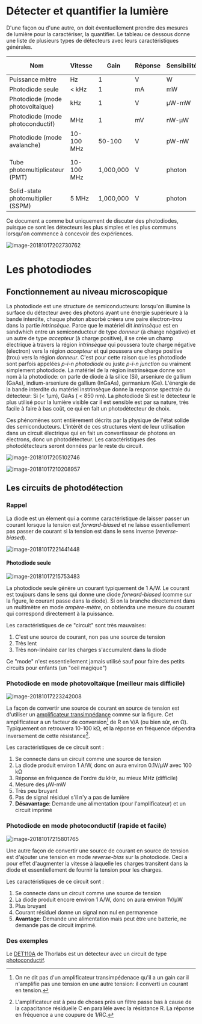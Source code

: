 



# Détecter et quantifier la lumière

D'une façon ou d'une autre, on doit éventuellement prendre des mesures de lumière pour la caractériser, la quantifier.  Le tableau ce dessous donne une liste de plusieurs types de détecteurs avec leurs caractéristiques générales.


| Nom                             | Vitesse    | Gain      | Réponse | Sensibilité | Bruit intrinsèque                   |
| ------------------------------- | ---------- | --------- | ------- | ----------- | ------------------------------------ |
| Puissance mètre                 | Hz         | 1         | V       | W           | bas                                  |
| Photodiode seule | < kHz        | 1         | mA       | mW       | bas                                  |
| Photodiode (mode photovoltaique) | kHz        | 1         | V       | µW-mW       | bas                                  |
| Photodiode (mode photoconductif) | MHz        | 1         | mV      | nW-µW       | moyen                                |
| Photodiode (mode avalanche) | 10-100 MHz | 50-100    | V       | pW-nW       | moyen                                |
| Tube photomultiplicateur (PMT)  | 10-100 MHz | 1,000,000 | V     | photon      | faible en compte, haut en analogique |
| Solid-state photomultiplier (SSPM) | 5 MHz      | 1,000,000 | V      | photon      | faible-moyen                         |

Ce document a comme but uniquement de discuter des photodiodes, puisque ce sont les détecteurs les plus simples et les plus communs lorsqu'on commence à concevoir des expériences.

![image-20181017202730762](assets/image-20181017202730762.png)

# Les photodiodes

## Fonctionnement au niveau microscopique

La photodiode est une structure de semiconducteurs: lorsqu'on illumine la surface du détecteur avec des photons ayant une énergie supérieure à la bande interdite, chaque photon absorbé créera une paire électron-trou dans la partie *intrinsèque*. Parce que le matériel dit *intrinsèque* est en sandwhich entre un semiconducteur de type *donneur* (à charge négative) et un autre de type *accepteur* (à charge positive), il se crée un champ électrique à travers la région *intrinsèque* qui poussera toute charge négative (électron) vers la région *accepteur*  et qui poussera une charge positive (trou) vers la région *donneur*. C'est pour cette raison que les photodiode sont parfois appelées *p-i-n photodiode* ou juste *p-i-n junction* ou vraiment simplement photodiode. La matériel de la région instrinsèque donne son nom à la photodiode: on parle de diode à la silice (Si), arseniure de gallium (GaAs), indium-arseniure de gallium (InGaAs), germanium (Ge). L'énergie de la bande interdite du matériel instrinsèque donne la response spectrale du détecteur: Si (< 1µm), GaAs ( < 850 nm). La photodiode Si est le détecteur le plus utilisé pour la lumière visible car il est sensible est par sa nature, très facile à faire à bas coût, ce qui en fait un photodétecteur de choix.

Ces phénomènes sont entièrement décrits par la physique de l'état solide des semiconducteurs. L'intérêt de ces structures vient de leur utilisation dans un circuit électrique qui en fait un convertisseur de photons en électrons, donc un photodétecteur. Les caractéristiques des photodétecteurs seront données par le reste du circuit.

![image-20181017205102746](assets/image-20181017205102746.png)

![image-20181017210208957](assets/image-20181017210208957.png)

## Les circuits de photodétection

### Rappel

La diode est un élement qui a comme caractéristique de laisser passer un courant lorsque la tension est *forward-biased* et ne laisse essentiellement pas passer de courant si la tension est dans le sens inverse (*reverse-biased*).

![image-20181017221441448](assets/image-20181017221441448.png)



#### Photodiode seule

![image-20181017215753483](assets/image-20181017215920866.png)

La photodiode seule génère un courant typiquement de 1 A/W.  Le courant est toujours dans le sens qui donne une diode *forward-biased* (comme sur la figure, le courant passe dans la diode). Si on la branche directement dans un multimètre en mode *ampère-mètre*, on obtiendra une mesure du courant qui correspond directement à la puissance.

Les caractéristiques de ce "circuit" sont très mauvaises:

1. C'est une source de courant, non pas une source de tension
2. Très lent
3. Très non-linéaire car les charges s'accumulent dans la diode

Ce "mode" n'est essentiellement jamais utilisé sauf pour faire des petits circuits pour enfants (un "oeil magique")



### Photodiode en mode photovoltaïque (meilleur mais difficile)

![image-20181017223242008](assets/image-20181017223242008.png)

La façon de convertir une source de courant en source de tension est d'utiliser un [amplificateur transimpédance](https://en.wikipedia.org/wiki/Transimpedance_amplifier) comme sur la figure.  Cet amplificateur a un facteur de conversion[^1] de R en V/A (ou bien sûr, en Ω).  Typiquement on retrouvera 10-100 kΩ, et la réponse en fréquence dépendra inversement de cette résistance[^2]. 

Les caractéristiques de ce circuit sont :

1. Se connecte dans un circuit comme une source de tension
2. La diode produit environ 1 A/W, donc on aura environ 0.1V/µW avec 100 kΩ
3. Réponse en fréquence de l'ordre du kHz, au mieux MHz (difficile)
4. Mesure des µW-mW
5. Très peu bruyant
6. Pas de signal résiduel s'il n'y a pas de lumière
7. **Désavantage**: Demande une alimentation (pour l'amplificateur) et un circuit imprimé

### Photodiode en mode photoconductif (rapide et facile)

![image-20181017215801765](assets/image-20181017215801765.png)

Une autre façon de convertir une source de courant en source de tension est d'ajouter une tension en mode *reverse-bias* sur la photodiode.  Ceci a pour effet d'augmenter la vitesse à laquelle les charges transitent dans la diode et essentiellement de fournir la tension pour les charges.

Les caractéristiques de ce circuit sont :

1. Se connecte dans un circuit comme une source de tension
2. La diode produit encore environ 1 A/W, donc on aura environ 1V/µW
3. Plus bruyant
4. Courant résiduel donne un signal non nul en permanence
5. **Avantage**: Demande une alimentation mais peut être une batterie, ne demande pas de circuit imprimé.

### Des exemples

Le [DET110A](https://www.thorlabs.com/tutorials.cfm?tabID=31760) de Thorlabs est un détecteur avec un circuit de type [photoconductif](https://www.thorlabs.com/tutorials.cfm?tabID=31760).



[^1]: On ne dit pas d'un amplificateur transimpédenace qu'il a un gain car il n'amplifie pas une tension en une autre tension: il converti un courant en tension.
[^2]: L'amplificateur est à peu de choses près un filtre passe bas à cause de la capacitance résiduelle C en parallèle avec la résistance R.  La réponse en fréquence a une coupure de 1/RC.

